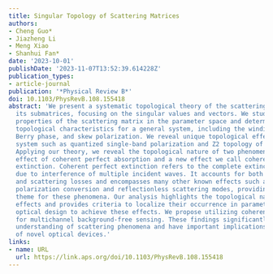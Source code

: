 ```yaml
---
title: Singular Topology of Scattering Matrices
authors:
- Cheng Guo*
- Jiazheng Li
- Meng Xiao
- Shanhui Fan*
date: '2023-10-01'
publishDate: '2023-11-07T13:52:39.614228Z'
publication_types:
- article-journal
publication: '*Physical Review B*'
doi: 10.1103/PhysRevB.108.155418
abstract: 'We present a systematic topological theory of the scattering matrix and
  its submatrices, focusing on the singular values and vectors. We study the topological
  properties of the scattering matrix in the parameter space and determine a set of
  topological characteristics for a general system, including the winding number,
  Berry phase, and skew polarization. We reveal unique topological effects for a reciprocal
  system such as quantized single-band polarization and Z2 topology of Takagi vectors.
  Applying our theory, we reveal the topological nature of two phenomena: the well-known
  effect of coherent perfect absorption and a new effect we call coherent perfect
  extinction. Coherent perfect extinction refers to the complete extinction of light
  due to interference of multiple incident waves. It accounts for both absorption
  and scattering losses and encompasses many other known effects such as complete
  polarization conversion and reflectionless scattering modes, providing a unifying
  theme for these phenomena. Our analysis highlights the topological nature of these
  effects and provides criteria to localize their occurrence in parameter space, facilitating
  optical design to achieve these effects. We propose utilizing coherent perfect extinction
  for multichannel background-free sensing. These findings significantly advance our
  understanding of scattering phenomena and have important implications for the development
  of novel optical devices.'
links:
- name: URL
  url: https://link.aps.org/doi/10.1103/PhysRevB.108.155418
---
```

